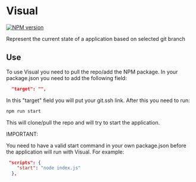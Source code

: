 # Visual
[![NPM version](https://img.shields.io/npm/v/visualgit.svg)](https://www.npmjs.com/package/visualgit)

Represent the current state of a application based on selected git branch

## Use
To use Visual you need to pull the repo/add the NPM package. In your package.json you need to add the following field:
```JSON
  "target": "",
  ```
  In this "target" field you will put your git.ssh link. After this you need to run:
```Typescript
npm run start
```
This will clone/pull the repo and will try to start the application.

IMPORTANT:

You need to have a valid start command in your own package.json before the application will run with Visual. For example:
``` JSON
 "scripts": {
    "start": "node index.js"
  },
 ```
